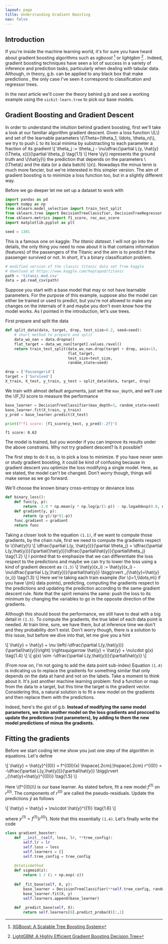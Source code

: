 ```yaml
---
layout: page
title: Understanding Gradient Boosting
nav: false
---
```

<link rel="stylesheet" href="/assets/css/main.css"/>

## Introduction

If you're inside the machine learning world, it's for sure you have  heard about gradient boosting algorithms such as *xgboost* [^1] or *lightgbm* [^2] .  Indeed, gradient boosting techniques have seen a lot of success in a variety of inference and prediction tasks, particularly when dealing with tabular data. Although, in theory, g.b. can be applied to any black box that make predictions , the only case I've seen it correspond to classification and regressor trees. 

In the next article we'll cover the theory behind g.b and see a working example using the `sickit-learn.tree` to pick our base models. 

## Gradient Boosting and Gradient Descent

In order to understand the intuition behind gradient boosting, first we'll take a look at our familiar algorithm gradient descent. Given a loss function \\(L\\) and set of the learnable parameters \\(\Theta=(\theta_1, \ldots, \theta_n)\\),  we try to push $L$ to its local minima by substracting to each parameter a fraction of its gradient
\\[
\theta_j := \theta_j - \nu\dfrac{\partial L(y, \hat{y}(\Theta, x))}{\partial \theta_j} \tag{1.1}
\\]
Here \\(y\\) represents the ground truth and \\(\hat{y}\\) the prediction that depends on the parameters \\(\Theta\\) and the data (or a data batch) \\(x\\). Nowadays the minus term is much more fancier, but we're interested in this simpler version. The aim of gradient boosting is to minimize a loss function too, but in a slightly different way. 

Before we go deeper let me set up a dataset to work with

```python
import pandas as pd
import numpy as np
from sklearn.model_selection import train_test_split
from sklearn.tree import DecisionTreeClassifier, DecisionTreeRegressor
from sklearn.metrics import f1_score, roc_auc_score
import matplotlib.pyplot as plt

seed = 1301
```

This is a famous one on kaggle: *The titanic dataset*. I will not go into the details, the only thing you need to now about it is that contains information (features) of the passengers of the Titanic and the aim is to predict if the passenger survived or not. In short, it's a binary classification problem. 

```python
# modified version of the classic titanic data set from kaggle
# download at https://www.kaggle.com/heptapod/titanic
path = 'titanic_mod.csv'
data = pd.read_csv(path)
```

Suppose you start with a base model that may or not have learnable parameters. For the purpose of this example, suppose also the model can either be trained or used to predict, but you're not allowed to make any changes on the internals of it and maybe you don't even know how the model works. As I pointed in the introduction, let's use trees.

First prepare and split the data

```python
def split_data(data, target, drop, test_size=0.2, seed=seed):
    # short method to prepare and split
    data_wo_nan = data.dropna()
    flat_target = data_wo_nan[target].values.ravel()
    return train_test_split(data_wo_nan.drop(target + drop, axis=1),
                            flat_target,
                            test_size=test_size,
                            random_state=seed)

drop = ['Passengerid'] 
target = ['Survived']
X_train, X_test, y_train, y_test = split_data(data, target, drop)
```

We train with almost default arguments, just set the `max_depth`, and we'll use the \\(F_1\\) score to measure the performance

```python
base_learner = DecisionTreeClassifier(max_depth=3, random_state=seed)
base_learner.fit(X_train, y_train)
y_pred = base_learner.predict(X_test)

print(f"f1 score: {f1_score(y_test, y_pred):.2f}")
```
`f1 score: 0.63`

The model is trained, but you wonder if you can improve its results under the above constrains. Why not try gradient descent? Is it possible? 

The first step to do it so, is to pick a loss to minimize. If you have never seen or study gradient boosting, it could be kind of confusing because in gradient descent you optimize the loss modifying a single model. Here, as we stated, the model can't be changed. Don't worry though, things will make sense as we go forward. 

We'll choose the known binary cross-entropy or deviance loss

```python
def binary_loss():
    def func(y, p): 
        return -2.0 * np.mean(y * np.log(p/(1-p)) - np.logaddexp(0.0, np.log(p/(1-p))))
    def gradient(y, p):
        return (p-y)/(p*(1-p))
    func.gradient = gradient
    return func
```

Taking a closer look to the equation `(1.1)`, if we want to compute those gradients, by the chain rule, first we need to compute the gradients respect to \\(\hat{y}\\) 
\\[
\dfrac{\partial L(y, \hat{y})}{\partial \theta_j} = \dfrac{\partial L(y,\hat{y})}{\partial{\hat{y}}}\dfrac{\partial\hat{y}}{\partial\theta_j} \tag{1.2}
\\]
I pointed that to emphasize that we can differentiate the loss respect to the predictions and maybe we can try to lower the loss using a kind of gradient descent as `(1.3)`
\\[
\hat{y}(x_i) := \hat{y}(x_i) -\nu\dfrac{\partial L(y,\hat{y})}{\partial\hat{y}} \bigg\rvert _{\hat{y}=\hat{y}(x_i)}  \tag{1.3}
\\]
Here we're taking each train example (for \\(i=1,\ldots,m\\) if you have \\(m\\) data points),  predicting, computing the gradients respect to the predictions and updating the prediction according to the same gradient descent rule. Note that the spirit remains the same: push the loss to its minimum by changing the variables to go in the opposite direction of the gradients.  

Although this should boost the performance, we still have to deal with a big detail in `(1.3)`. To compute the gradients, the true label of each data point is needed. At train time, sure, we have them, but at inference time we don't and they probability don't exist. Don't worry though, there is a solution to this issue, but before we dive into that, let me give you a hint

\\[
\hat{y} = \hat{y} + \nu \left(-\dfrac{\partial L(y,\hat{y})}{\partial\hat{y}}\right) \rightsquigarrow \hat{y} = \hat{y} + \nu\cdot g(x) \tag{1.4}
\\]
\\[
g(x) \sim -\dfrac{\partial L(y,\hat{y})}{\partial\hat{y}} 
\\]

(From now on, I'm not going to add the data point sub-index) Equation `(1.4)` is indicating us to replace the gradients for something similar that only depends on the data at hand and not on the labels. Take a moment to think about it. It's just another machine learning problem: find a function or map from the data to a target, but this time the target is the gradient vector. Considering this, a natural solution is to fit a new model on the gradients and then replace them with the predictions.

Indeed, here's the gist of g.b. **Instead of modifying the same model parameters, we train another model on the loss gradients and procced to update the predictions (not parameters),  by adding to them the new model predictions of minus the gradients.**

## Fitting the gradients

Before we start coding let me show you just one step of the algorithm in equations. Let's define

\\[
\hat{y} = \hat{y}^{(0)} = f^{(0)}(x) \hspace{.2cm};\hspace{.2cm} r^{(0)} = -\dfrac{\partial L(y,\hat{y})}{\partial\hat{y}} \bigg\rvert _{\hat{y}=\hat{y}^{(0)}}  \tag{1.5}
\\]

Here \\(f^{(0)}\\) is our base learner. As stated before, fit a new model $f^{(1)}$ on $r^{(0)}$. The components of $r^{(0)}$ are called the pseudo-residuals. Update the predictions $\hat{y}$ as follows

\\[
    \hat{y} = \hat{y} + \nu\cdot \hat{y}^{(1)} \tag{1.6}
\\]

where $y^{(1)} = f^{(1)}(r^{(0)})$. Note that this essentially `(1.4)`. Let's finally write the code

```python
class gradient_booster:
    def __init__(self, loss, lr, **tree_config):
        self.lr = lr
        self.loss = loss 
        self.learners = [] 
        self.tree_config = tree_config
    
    @staticmethod
    def sigmoid(z):
        return 1 / (1 + np.exp(-z))
    
    def _fit_base(self, X, y):
        base_learner = DecisionTreeClassifier(**self.tree_config, random_state=seed)
        base_learner.fit(X, y)
        self.learners.append(base_learner)
    
    def _predict_base(self, X):
        return self.learners[0].predict_proba(X)[:,1]
```






[^1]: [XGBoost: A Scalable Tree Boosting System](https://arxiv.org/abs/1603.02754) 
[^2]:  [LightGBM: A Highly Efficient Gradient Boosting Decision Tree](https://papers.nips.cc/paper/6907-lightgbm-a-highly-efficient-gradient-boosting-decision-tree.pdf)


